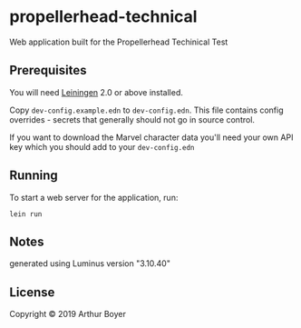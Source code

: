 # propellerhead-technical

Web application built for the Propellerhead Techinical Test

## Prerequisites

You will need [Leiningen][1] 2.0 or above installed.

Copy `dev-config.example.edn` to `dev-config.edn`. 
This file contains config overrides - secrets that generally 
should not go in source control.

If you want to download the Marvel character data you'll need your
own API key which you should add to your `dev-config.edn`

[1]: https://github.com/technomancy/leiningen

## Running

To start a web server for the application, run:

    lein run 

## Notes


generated using Luminus version "3.10.40"

## License

Copyright © 2019 Arthur Boyer

